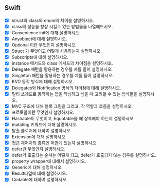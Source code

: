 ## Swift
- [x] struct와 class와 enum의 차이를 설명하시오.
- [x] class의 성능을 향상 시킬수 있는 방법들을 나열해보시오.
- [x] Convenience init에 대해 설명하시오.
- [x] Anyobject에 대해 설명하시오.
- [x] Optional 이란 무엇인지 설명하시오.
- [x] Struct 가 무엇이고 어떻게 사용하는지 설명하시오.
- [x] Subscripts에 대해 설명하시오.
- [x] instance 메서드와 class 메서드의 차이점을 설명하시오.
- [x] Delegate 패턴을 활용하는 경우를 예를 들어 설명하시오.
- [x] Singleton 패턴을 활용하는 경우를 예를 들어 설명하시오.
- [x] KVO 동작 방식에 대해 설명하시오.
- [x] Delegates와 Notification 방식의 차이점에 대해 설명하시오.
- [x] 멀티 쓰레드로 동작하는 앱을 작성하고 싶을 때 고려할 수 있는 방식들을 설명하시오.
- [x] MVC 구조에 대해 블록 그림을 그리고, 각 역할과 흐름을 설명하시오.
- [x] 프로토콜이란 무엇인지 설명하시오.
- [x] Hashable이 무엇이고, Equatable을 왜 상속해야 하는지 설명하시오.
- [x] mutating 키워드에 대해 설명하시오.
- [x] 탈출 클로저에 대하여 설명하시오.
- [x] Extension에 대해 설명하시오.
- [x] 접근 제어자의 종류엔 어떤게 있는지 설명하시오
- [x] defer란 무엇인지 설명하시오.
- [x] defer가 호출되는 순서는 어떻게 되고, defer가 호출되지 않는 경우를 설명하시오.
- [x] property wrapper에 대해서 설명하시오.
- [x] Generic에 대해 설명하시오.
- [x] Result타입에 대해 설명하시오.
- [x] Codable에 대하여 설명하시오.

